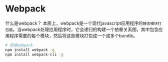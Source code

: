 # Webpack
什么是webpack？
本质上，webpack是一个现代javascript应用程序的`静态模块打包器`。当webpack处理应用程序时，它会递归的构建一个依赖关系图，其中包含应用程序需要的每个模块，然后将这些模块打包成一个或多个bundle。
```bash
# 安装webpack
npm install webpack -g
npm install webpack-cli -g
```